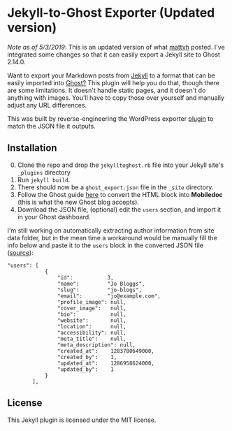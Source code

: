 Jekyll-to-Ghost Exporter (Updated version)
========================

*Note as of 5/3/2019*: This is an updated version of what [mattvh](https://github.com/mattvh/Jekyll-to-Ghost) posted. I've integrated some changes so that it can easily export a Jekyll site to Ghost 2.14.0.

Want to export your Markdown posts from [Jekyll](http://jekyllrb.com) to a format that can be easily imported into [Ghost?](http://ghost.org) This plugin will help you do that, though there are some limitations. It doesn't handle static pages, and it doesn't do anything with images. You'll have to copy those over yourself and manually adjust any URL differences.

This was built by reverse-engineering the WordPress exporter [plugin](http://wordpress.org/plugins/ghost/) to match the JSON file it outputs.


Installation
------------

0. Clone the repo and drop the `jekylltoghost.rb` file into your Jekyll site's `_plugins` directory
1. Run `jekyll build`.
2. There should now be a `ghost_export.json` file in the `_site` directory.
3. Follow the Ghost guide [here](https://docs.ghost.org/api/migration/#converting-html) to convert the HTML block into **Mobiledoc** (this is what the new Ghost blog accepts).
4. Download the JSON file, (optional) edit the `users` section, and import it in your Ghost dashboard.

I'm still working on automatically extracting author information from site data folder, but in the mean time a workaround would be manually fill the info below and paste it to the `users` block in the converted JSON file ([source](https://docs.ghost.org/api/migration/#example)):

```
"users": [
            {
                "id":           3,
                "name":         "Jo Bloggs",
                "slug":         "jo-blogs",
                "email":        "jo@example.com",
                "profile_image": null,
                "cover_image":   null,
                "bio":           null,
                "website":       null,
                "location":      null,
                "accessibility": null,
                "meta_title":    null,
                "meta_description": null,
                "created_at":    1283780649000,
                "created_by":    1,
                "updated_at":    1286958624000,
                "updated_by":    1
            }
        ],
```


License
-------

This Jekyll plugin is licensed under the MIT license.

